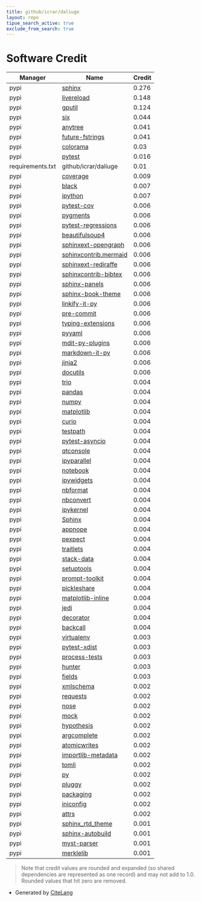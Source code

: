 ```yaml
---
title: github/icrar/daliuge
layout: repo
tipue_search_active: true
exclude_from_search: true
---
```

# Software Credit

|Manager|Name|Credit|
|-------|----|------|
|pypi|[sphinx](https://www.sphinx-doc.org/)|0.276|
|pypi|[livereload](https://github.com/lepture/python-livereload)|0.148|
|pypi|[gputil](https://github.com/anderskm/gputil)|0.124|
|pypi|[six](https://pypi.org/project/six)|0.044|
|pypi|[anytree](https://pypi.org/project/anytree)|0.041|
|pypi|[future-fstrings](https://pypi.org/project/future-fstrings)|0.041|
|pypi|[colorama](https://github.com/tartley/colorama)|0.03|
|pypi|[pytest](https://docs.pytest.org/en/latest/)|0.016|
|requirements.txt|github/icrar/daliuge|0.01|
|pypi|[coverage](https://pypi.org/project/coverage)|0.009|
|pypi|[black](https://pypi.org/project/black)|0.007|
|pypi|[ipython](https://ipython.org)|0.007|
|pypi|[pytest-cov](https://github.com/pytest-dev/pytest-cov)|0.006|
|pypi|[pygments](https://pypi.org/project/pygments)|0.006|
|pypi|[pytest-regressions](https://github.com/ESSS/pytest-regressions)|0.006|
|pypi|[beautifulsoup4](https://pypi.org/project/beautifulsoup4)|0.006|
|pypi|[sphinxext-opengraph](https://pypi.org/project/sphinxext-opengraph)|0.006|
|pypi|[sphinxcontrib.mermaid](https://pypi.org/project/sphinxcontrib.mermaid)|0.006|
|pypi|[sphinxext-rediraffe](https://pypi.org/project/sphinxext-rediraffe)|0.006|
|pypi|[sphinxcontrib-bibtex](https://pypi.org/project/sphinxcontrib-bibtex)|0.006|
|pypi|[sphinx-panels](https://pypi.org/project/sphinx-panels)|0.006|
|pypi|[sphinx-book-theme](https://pypi.org/project/sphinx-book-theme)|0.006|
|pypi|[linkify-it-py](https://pypi.org/project/linkify-it-py)|0.006|
|pypi|[pre-commit](https://pypi.org/project/pre-commit)|0.006|
|pypi|[typing-extensions](https://pypi.org/project/typing-extensions)|0.006|
|pypi|[pyyaml](https://pypi.org/project/pyyaml)|0.006|
|pypi|[mdit-py-plugins](https://pypi.org/project/mdit-py-plugins)|0.006|
|pypi|[markdown-it-py](https://pypi.org/project/markdown-it-py)|0.006|
|pypi|[jinja2](https://pypi.org/project/jinja2)|0.006|
|pypi|[docutils](https://pypi.org/project/docutils)|0.006|
|pypi|[trio](https://pypi.org/project/trio)|0.004|
|pypi|[pandas](https://pypi.org/project/pandas)|0.004|
|pypi|[numpy](https://pypi.org/project/numpy)|0.004|
|pypi|[matplotlib](https://pypi.org/project/matplotlib)|0.004|
|pypi|[curio](https://pypi.org/project/curio)|0.004|
|pypi|[testpath](https://pypi.org/project/testpath)|0.004|
|pypi|[pytest-asyncio](https://pypi.org/project/pytest-asyncio)|0.004|
|pypi|[qtconsole](https://pypi.org/project/qtconsole)|0.004|
|pypi|[ipyparallel](https://pypi.org/project/ipyparallel)|0.004|
|pypi|[notebook](https://pypi.org/project/notebook)|0.004|
|pypi|[ipywidgets](https://pypi.org/project/ipywidgets)|0.004|
|pypi|[nbformat](https://pypi.org/project/nbformat)|0.004|
|pypi|[nbconvert](https://pypi.org/project/nbconvert)|0.004|
|pypi|[ipykernel](https://pypi.org/project/ipykernel)|0.004|
|pypi|[Sphinx](https://pypi.org/project/Sphinx)|0.004|
|pypi|[appnope](https://pypi.org/project/appnope)|0.004|
|pypi|[pexpect](https://pypi.org/project/pexpect)|0.004|
|pypi|[traitlets](https://pypi.org/project/traitlets)|0.004|
|pypi|[stack-data](https://pypi.org/project/stack-data)|0.004|
|pypi|[setuptools](https://pypi.org/project/setuptools)|0.004|
|pypi|[prompt-toolkit](https://pypi.org/project/prompt-toolkit)|0.004|
|pypi|[pickleshare](https://pypi.org/project/pickleshare)|0.004|
|pypi|[matplotlib-inline](https://pypi.org/project/matplotlib-inline)|0.004|
|pypi|[jedi](https://pypi.org/project/jedi)|0.004|
|pypi|[decorator](https://pypi.org/project/decorator)|0.004|
|pypi|[backcall](https://pypi.org/project/backcall)|0.004|
|pypi|[virtualenv](https://pypi.org/project/virtualenv)|0.003|
|pypi|[pytest-xdist](https://pypi.org/project/pytest-xdist)|0.003|
|pypi|[process-tests](https://pypi.org/project/process-tests)|0.003|
|pypi|[hunter](https://pypi.org/project/hunter)|0.003|
|pypi|[fields](https://pypi.org/project/fields)|0.003|
|pypi|[xmlschema](https://pypi.org/project/xmlschema)|0.002|
|pypi|[requests](https://pypi.org/project/requests)|0.002|
|pypi|[nose](https://pypi.org/project/nose)|0.002|
|pypi|[mock](https://pypi.org/project/mock)|0.002|
|pypi|[hypothesis](https://pypi.org/project/hypothesis)|0.002|
|pypi|[argcomplete](https://pypi.org/project/argcomplete)|0.002|
|pypi|[atomicwrites](https://pypi.org/project/atomicwrites)|0.002|
|pypi|[importlib-metadata](https://pypi.org/project/importlib-metadata)|0.002|
|pypi|[tomli](https://pypi.org/project/tomli)|0.002|
|pypi|[py](https://pypi.org/project/py)|0.002|
|pypi|[pluggy](https://pypi.org/project/pluggy)|0.002|
|pypi|[packaging](https://pypi.org/project/packaging)|0.002|
|pypi|[iniconfig](https://pypi.org/project/iniconfig)|0.002|
|pypi|[attrs](https://pypi.org/project/attrs)|0.002|
|pypi|[sphinx_rtd_theme](https://github.com/rtfd/sphinx_rtd_theme/)|0.001|
|pypi|[sphinx-autobuild](https://github.com/executablebooks/sphinx-autobuild)|0.001|
|pypi|[myst-parser](https://github.com/executablebooks/MyST-Parser)|0.001|
|pypi|[merklelib](https://github.com/vpaliy/merkle-trees)|0.001|


> Note that credit values are rounded and expanded (so shared dependencies are represented as one record) and may not add to 1.0. Rounded values that hit zero are removed.


- Generated by [CiteLang](https://github.com/vsoch/citelang)
